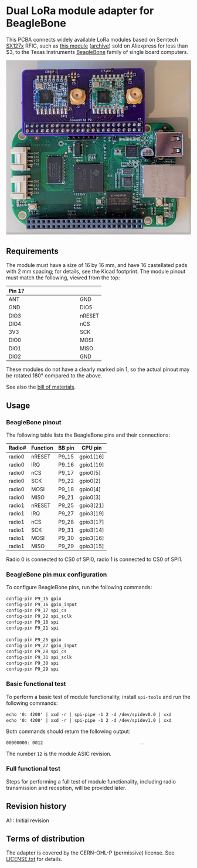 # Dual LoRa module adapter for BeagleBone

This PCBA connects widely available LoRa modules based on Semtech [SX127x][] RFIC, such as [this module][module] ([archive][module-archive]) sold on Aliexpress for less than $3, to the Texas Instruments [BeagleBone][] family of single board computers.

[module]: https://www.aliexpress.com/item/32814250318.html
[module-archive]: https://archive.today/oJ4Fh
[sx127x]: https://www.semtech.com/products/wireless-rf/lora-connect
[beaglebone]: https://beaglebone.org

![assembled board](Images/Assembly_with_BeagleBone.jpg)

## Requirements

The module must have a size of 16 by 16 mm, and have 16 castellated pads with 2 mm spacing; for details, see the Kicad footprint. The module pinout must match the following, viewed from the top:

| Pin 1? | &nbsp;&nbsp;&nbsp;&nbsp;&nbsp;&nbsp;&nbsp;&nbsp;&nbsp;&nbsp;&nbsp;&nbsp;&nbsp;&nbsp;&nbsp;&nbsp;&nbsp;&nbsp;&nbsp;&nbsp;&nbsp;&nbsp;&nbsp;&nbsp;&nbsp;&nbsp;&nbsp;&nbsp;&nbsp;&nbsp;&nbsp;&nbsp;&nbsp; | &nbsp; |
| ------ | - | ------ |
| ANT    |   |    GND |
| GND    |   |   DIO5 |
| DIO3   |   | nRESET |
| DIO4   |   |    nCS |
| 3V3    |   |    SCK |
| DIO0   |   |   MOSI |
| DIO1   |   |   MISO |
| DIO2   |   |    GND |

These modules do not have a clearly marked pin 1, so the actual pinout may be rotated 180° compared to the above.

See also the [bill of materials](Mfg_Outputs/BeagleBoneLoRaAdapter.csv).

## Usage

### BeagleBone pinout

The following table lists the BeagleBone pins and their connections:

| Radio# | Function | BB pin | CPU pin   | 
|--------|----------|--------|-----------|
| radio0 | nRESET   | P9_15  | gpio1[16] |
| radio0 | IRQ      | P9_16  | gpio1[19] |
| radio0 | nCS      | P9_17  | gpio0[5]  |
| radio0 | SCK      | P9_22  | gpio0[2]  |
| radio0 | MOSI     | P9_18  | gpio0[4]  |
| radio0 | MISO     | P9_21  | gpio0[3]  |
| radio1 | nRESET   | P9_25  | gpio3[21] |
| radio1 | IRQ      | P9_27  | gpio3[19] |
| radio1 | nCS      | P9_28  | gpio3[17] |
| radio1 | SCK      | P9_31  | gpio3[14] |
| radio1 | MOSI     | P9_30  | gpio3[16] |
| radio1 | MISO     | P9_29  | gpio3[15] |

Radio 0 is connected to CS0 of SPI0, radio 1 is connected to CS0 of SPI1.

### BeagleBone pin mux configuration

To configure BeagleBone pins, run the following commands:

```shell
config-pin P9_15 gpio
config-pin P9_16 gpio_input
config-pin P9_17 spi_cs
config-pin P9_22 spi_sclk
config-pin P9_18 spi
config-pin P9_21 spi

config-pin P9_25 gpio
config-pin P9_27 gpio_input
config-pin P9_28 spi_cs
config-pin P9_31 spi_sclk
config-pin P9_30 spi
config-pin P9_29 spi
```

### Basic functional test

To perform a basic test of module functionality, install `spi-tools` and run the following commands:

```shell
echo '0: 4200' | xxd -r | spi-pipe -b 2 -d /dev/spidev0.0 | xxd
echo '0: 4200' | xxd -r | spi-pipe -b 2 -d /dev/spidev1.0 | xxd
```

Both commands should return the following output:

```
00000000: 0012                                     ..
```

The number `12` is the module ASIC revision.

### Full functional test

Steps for performing a full test of module functionality, including radio transmission and reception, will be provided later.

## Revision history

A1
: Initial revision

## Terms of distribution

The adapter is covered by the CERN-OHL-P (permissive) license. See [LICENSE.txt](LICENSE.txt) for details.